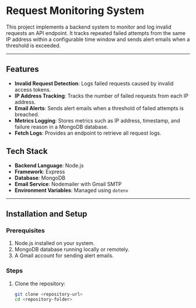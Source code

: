 # **Request Monitoring System**

This project implements a backend system to monitor and log invalid requests an API endpoint. It tracks repeated failed attempts from the same IP address within a configurable time window and sends alert emails when a threshold is exceeded.

---

## **Features**

- **Invalid Request Detection**: Logs failed requests caused by invalid access tokens.
- **IP Address Tracking**: Tracks the number of failed requests from each IP address.
- **Email Alerts**: Sends alert emails when a threshold of failed attempts is breached.
- **Metrics Logging**: Stores metrics such as IP address, timestamp, and failure reason in a MongoDB database.
- **Fetch Logs**: Provides an endpoint to retrieve all request logs.

## **Tech Stack**

- **Backend Language**: Node.js
- **Framework**: Express
- **Database**: MongoDB
- **Email Service**: Nodemailer with Gmail SMTP
- **Environment Variables**: Managed using `dotenv`

---

## **Installation and Setup**

### **Prerequisites**

1. Node.js installed on your system.
2. MongoDB database running locally or remotely.
3. A Gmail account for sending alert emails.

### **Steps**

1. Clone the repository:
   ```bash
   git clone <repository-url>
   cd <repository-folder>
   ```
